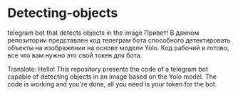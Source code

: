 # Detecting-objects
telegram bot that detects objects in the image
Привет! 
В данном репозитории представлен код телеграм бота способного детектировать объекты на изображении на основе модели Yolo. 
Код рабочий и готово, все что вам нужно это свой токен для бота. 

Translate: 
Hello!
This repository presents the code of a telegram bot capable of detecting objects in an image based on the Yolo model.
The code is working and you're done, all you need is your token for the bot.
